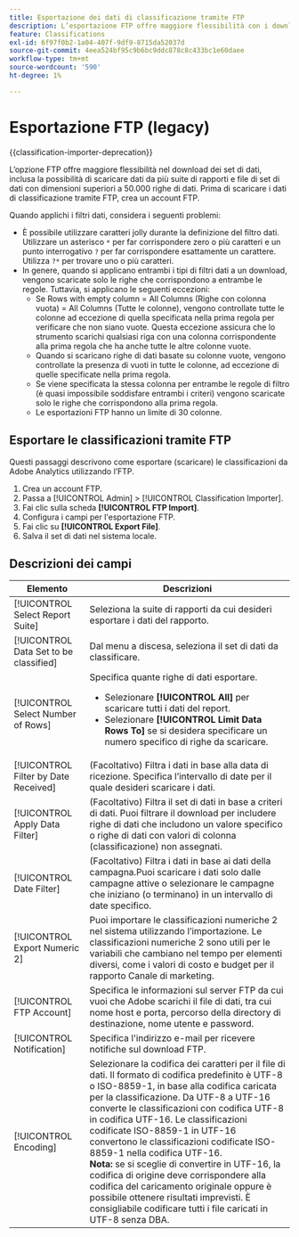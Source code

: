 ```yaml
---
title: Esportazione dei dati di classificazione tramite FTP
description: L’esportazione FTP offre maggiore flessibilità con i download dei set di dati, tra cui il download di dati da più suite di rapporti e il download di file di set di dati di dimensioni superiori a 50.000 righe di dati
feature: Classifications
exl-id: 6f97f0b2-1a04-407f-9df9-8715da52037d
source-git-commit: 4eea524bf95c9b6bc9ddc878c8c433bc1e60daee
workflow-type: tm+mt
source-wordcount: '590'
ht-degree: 1%

---
```


# Esportazione FTP (legacy)

{{classification-importer-deprecation}}

L’opzione FTP offre maggiore flessibilità nel download dei set di dati, inclusa la possibilità di scaricare dati da più suite di rapporti e file di set di dati con dimensioni superiori a 50.000 righe di dati. Prima di scaricare i dati di classificazione tramite FTP, crea un account FTP.

Quando applichi i filtri dati, considera i seguenti problemi:

* È possibile utilizzare caratteri jolly durante la definizione del filtro dati. Utilizzare un asterisco `*` per far corrispondere zero o più caratteri e un punto interrogativo `?` per far corrispondere esattamente un carattere. Utilizza `?*` per trovare uno o più caratteri.
* In genere, quando si applicano entrambi i tipi di filtri dati a un download, vengono scaricate solo le righe che corrispondono a entrambe le regole. Tuttavia, si applicano le seguenti eccezioni:
   * Se Rows with empty column = All Columns (Righe con colonna vuota) = All Columns (Tutte le colonne), vengono controllate tutte le colonne ad eccezione di quella specificata nella prima regola per verificare che non siano vuote. Questa eccezione assicura che lo strumento scarichi qualsiasi riga con una colonna corrispondente alla prima regola che ha anche tutte le altre colonne vuote.
   * Quando si scaricano righe di dati basate su colonne vuote, vengono controllate la presenza di vuoti in tutte le colonne, ad eccezione di quelle specificate nella prima regola.
   * Se viene specificata la stessa colonna per entrambe le regole di filtro (è quasi impossibile soddisfare entrambi i criteri) vengono scaricate solo le righe che corrispondono alla prima regola.
   * Le esportazioni FTP hanno un limite di 30 colonne.

## Esportare le classificazioni tramite FTP

Questi passaggi descrivono come esportare (scaricare) le classificazioni da Adobe Analytics utilizzando l’FTP.

1. Crea un account FTP.
1. Passa a [!UICONTROL Admin] > [!UICONTROL Classification Importer].
1. Fai clic sulla scheda **[!UICONTROL FTP Import]**.
1. Configura i campi per l&#39;esportazione FTP.
1. Fai clic su **[!UICONTROL Export File]**.
1. Salva il set di dati nel sistema locale.

## Descrizioni dei campi

| Elemento | Descrizioni |
| --- | --- |
| [!UICONTROL Select Report Suite] | Seleziona la suite di rapporti da cui desideri esportare i dati del rapporto. |
| [!UICONTROL Data Set to be classified] | Dal menu a discesa, seleziona il set di dati da classificare. |
| [!UICONTROL Select Number of Rows] | Specifica quante righe di dati esportare.<ul><li>Selezionare **[!UICONTROL All]** per scaricare tutti i dati del report.</li><li>Selezionare **[!UICONTROL Limit Data Rows To]** se si desidera specificare un numero specifico di righe da scaricare.</li></ul> |
| [!UICONTROL Filter by Date Received] | (Facoltativo) Filtra i dati in base alla data di ricezione. Specifica l’intervallo di date per il quale desideri scaricare i dati. |
| [!UICONTROL Apply Data Filter] | (Facoltativo) Filtra il set di dati in base a criteri di dati. Puoi filtrare il download per includere righe di dati che includono un valore specifico o righe di dati con valori di colonna (classificazione) non assegnati. |
| [!UICONTROL Date Filter] | (Facoltativo) Filtra i dati in base ai dati della campagna.Puoi scaricare i dati solo dalle campagne attive o selezionare le campagne che iniziano (o terminano) in un intervallo di date specifico. |
| [!UICONTROL Export Numeric 2] | Puoi importare le classificazioni numeriche 2 nel sistema utilizzando l’importazione. Le classificazioni numeriche 2 sono utili per le variabili che cambiano nel tempo per elementi diversi, come i valori di costo e budget per il rapporto Canale di marketing. |
| [!UICONTROL FTP Account] | Specifica le informazioni sul server FTP da cui vuoi che Adobe scarichi il file di dati, tra cui nome host e porta, percorso della directory di destinazione, nome utente e password. |
| [!UICONTROL Notification] | Specifica l&#39;indirizzo e-mail per ricevere notifiche sul download FTP. |
| [!UICONTROL Encoding] | Selezionare la codifica dei caratteri per il file di dati. Il formato di codifica predefinito è UTF-8 o ISO-8859-1, in base alla codifica caricata per la classificazione. Da UTF-8 a UTF-16 converte le classificazioni con codifica UTF-8 in codifica UTF-16. Le classificazioni codificate ISO-8859-1 in UTF-16 convertono le classificazioni codificate ISO-8859-1 nella codifica UTF-16.<br>**Nota:** se si sceglie di convertire in UTF-16, la codifica di origine deve corrispondere alla codifica del caricamento originale oppure è possibile ottenere risultati imprevisti. È consigliabile codificare tutti i file caricati in UTF-8 senza DBA. |
